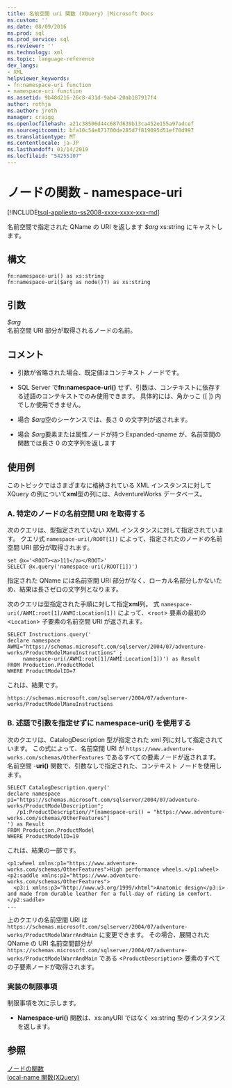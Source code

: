 ```yaml
---
title: 名前空間 uri 関数 (XQuery) |Microsoft Docs
ms.custom: ''
ms.date: 08/09/2016
ms.prod: sql
ms.prod_service: sql
ms.reviewer: ''
ms.technology: xml
ms.topic: language-reference
dev_langs:
- XML
helpviewer_keywords:
- fn:namespace-uri function
- namespace-uri function
ms.assetid: 9b48d216-26c8-431d-9ab4-20ab187917f4
author: rothja
ms.author: jroth
manager: craigg
ms.openlocfilehash: a21c38506d44c687d639b13ca452e155a97adcef
ms.sourcegitcommit: bfa10c54e871700de285d7f819095d51ef70d997
ms.translationtype: MT
ms.contentlocale: ja-JP
ms.lasthandoff: 01/14/2019
ms.locfileid: "54255107"
---
```

# <a name="functions-on-nodes---namespace-uri"></a>ノードの関数 - namespace-uri
[!INCLUDE[tsql-appliesto-ss2008-xxxx-xxxx-xxx-md](../includes/tsql-appliesto-ss2008-xxxx-xxxx-xxx-md.md)]

  名前空間で指定された QName の URI を返します *$arg* xs:string にキャストします。  
  
## <a name="syntax"></a>構文  
  
```  
fn:namespace-uri() as xs:string  
fn:namespace-uri($arg as node()?) as xs:string  
```  
  
## <a name="arguments"></a>引数  
 *$arg*  
 名前空間 URI 部分が取得されるノードの名前。  
  
## <a name="remarks"></a>コメント  
  
-   引数が省略された場合、既定値はコンテキスト ノードです。  
  
-   SQL Server で**fn:namespace-uri()** せず、引数は、コンテキストに依存する述語のコンテキストでのみ使用できます。 具体的には、角かっこ ([ ]) 内でしか使用できません。  
  
-   場合 *$arg*空のシーケンスでは、長さ 0 の文字列が返されます。  
  
-   場合 *$arg*要素または属性ノードが持つ Expanded-qname が、名前空間の関数では長さ 0 の文字列を返します  
  
## <a name="examples"></a>使用例  
 このトピックではさまざまなに格納されている XML インスタンスに対して XQuery の例について**xml**型の列には、AdventureWorks データベース。  
  
### <a name="a-retrieve-namespace-uri-of-a-specific-node"></a>A. 特定のノードの名前空間 URI を取得する  
 次のクエリは、型指定されていない XML インスタンスに対して指定されています。 クエリ式 `namespace-uri(/ROOT[1])` によって、指定されたのノードの名前空間 URI 部分が取得されます。  
  
```  
set @x='<ROOT><a>111</a></ROOT>'  
SELECT @x.query('namespace-uri(/ROOT[1])')  
```  
  
 指定された QName には名前空間 URI 部分がなく、ローカル名部分しかないため、結果は長さゼロの文字列となります。  
  
 次のクエリは型指定された手順に対して指定**xml**列。 式 `namespace-uri(/AWMI:root[1]/AWMI:Location[1])` によって、<`root`> 要素の最初の <`Location`> 子要素の名前空間 URI が返されます。  
  
```  
SELECT Instructions.query('  
declare namespace AWMI="https://schemas.microsoft.com/sqlserver/2004/07/adventure-works/ProductModelManuInstructions" ;  
     namespace-uri(/AWMI:root[1]/AWMI:Location[1])') as Result  
FROM Production.ProductModel  
WHERE ProductModelID=7  
```  
  
 これは、結果です。  
  
```  
https://schemas.microsoft.com/sqlserver/2004/07/adventure-works/ProductModelManuInstructions  
```  
  
### <a name="b-using-namespace-uri-without-argument-in-a-predicate"></a>B. 述語で引数を指定せずに namespace-uri() を使用する  
 次のクエリは、CatalogDescription 型が指定された xml 列に対して指定されています。 この式によって、名前空間 URI が `https://www.adventure-works.com/schemas/OtherFeatures` であるすべての要素ノードが返されます。 名前空間 -**uri()** 関数で、引数なしで指定された、コンテキスト ノードを使用します。  
  
```  
SELECT CatalogDescription.query('  
declare namespace p1="https://schemas.microsoft.com/sqlserver/2004/07/adventure-works/ProductModelDescription";  
   /p1:ProductDescription//*[namespace-uri() = "https://www.adventure-works.com/schemas/OtherFeatures"]  
') as Result  
FROM Production.ProductModel  
WHERE ProductModelID=19  
```  
  
 これは、結果の一部です。  
  
```  
<p1:wheel xmlns:p1="https://www.adventure-works.com/schemas/OtherFeatures">High performance wheels.</p1:wheel>  
<p2:saddle xmlns:p2="https://www.adventure-works.com/schemas/OtherFeatures">  
  <p3:i xmlns:p3="http://www.w3.org/1999/xhtml">Anatomic design</p3:i> and made from durable leather for a full-day of riding in comfort.</p2:saddle>  
...  
```  
  
 上のクエリの名前空間 URI は `https://schemas.microsoft.com/sqlserver/2004/07/adventure-works/ProductModelWarrAndMain` に変更できます。 その場合、展開された QName の URI 名前空間部分が `https://schemas.microsoft.com/sqlserver/2004/07/adventure-works/ProductModelWarrAndMain` である <`ProductDescription`> 要素のすべての子要素ノードが取得されます。  
  
### <a name="implementation-limitations"></a>実装の制限事項  
 制限事項を次に示します。  
  
-   **Namespace-uri()** 関数は、xs:anyURI ではなく xs:string 型のインスタンスを返します。  
  
## <a name="see-also"></a>参照  
 [ノードの関数](https://msdn.microsoft.com/library/09a8affa-3341-4f50-aebc-fdf529e00c08)   
 [local-name 関数&#40;XQuery&#41;](../xquery/functions-on-nodes-local-name.md)  
  
  
